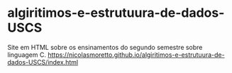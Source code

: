 # algiritimos-e-estrutuura-de-dados-USCS
Site em HTML sobre os ensinamentos do segundo semestre sobre linguagem C.
https://nicolasmoretto.github.io/algiritimos-e-estrutuura-de-dados-USCS/index.html
